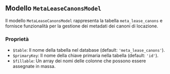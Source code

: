 ## Modello `MetaLeaseCanonsModel`

Il modello `MetaLeaseCanonsModel` rappresenta la tabella `meta_lease_canons` e fornisce funzionalità per la gestione dei metadati dei canoni di locazione.

### Proprietà

* `$table`: Il nome della tabella nel database (default: `'meta_lease_canons'`).
* `$primaryKey`: Il nome della chiave primaria nella tabella (default: `'id'`).
* `$fillable`: Un array dei nomi delle colonne che possono essere assegnate in massa.
